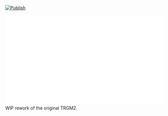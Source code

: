 [![Publish](https://github.com/theace0296/TRGM2.Malden/actions/workflows/publish.yml/badge.svg?branch=refactor)](https://github.com/theace0296/TRGM2.Malden/actions/workflows/publish.yml)

![TRGM Redux](TRGMReduxLogo.png)
WIP rework of the original TRGM2.
